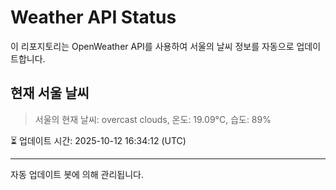 
# Weather API Status

이 리포지토리는 OpenWeather API를 사용하여 서울의 날씨 정보를 자동으로 업데이트합니다.

## 현재 서울 날씨
> 서울의 현재 날씨: overcast clouds, 온도: 19.09°C, 습도: 89%

⏳ 업데이트 시간: 2025-10-12 16:34:12 (UTC)

---
자동 업데이트 봇에 의해 관리됩니다.

